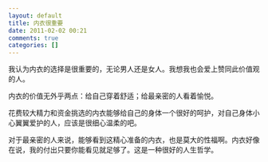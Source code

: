 ```yaml
---
layout: default
title: 内衣很重要
date: 2011-02-02 00:21
comments: true
categories: []
---
```

我认为内衣的选择是很重要的，无论男人还是女人。我想我也会爱上赞同此价值观的人。

内衣的价值无外乎两点：给自己穿着舒适；给最亲密的人看着愉悦。

花费较大精力和资金挑选的内衣能够给自己的身体一个很好的呵护，对自己身体小心翼翼爱护的人，应该是很细心温柔的吧。

对于最亲密的人来说，能够看到这精心准备的内衣，也是莫大的性福啊。内衣好像在说，我的付出只要你能看见就足够了。这是一种很好的人生哲学。
